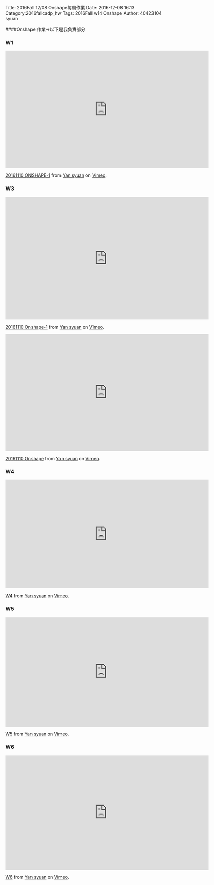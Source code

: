 Title: 2016Fall 12/08 Onshape每周作業
Date: 2016-12-08 16:13
Category:2016fallcadp_hw
Tags: 2016Fall w14 Onshape 
Author: 40423104 syuan

####Onshape 作業→以下是我負責部分
<!-- PELICAN_END_SUMMARY -->

### W1
<iframe src="https://player.vimeo.com/video/190893952" width="640" height="368" frameborder="0" webkitallowfullscreen mozallowfullscreen allowfullscreen></iframe>
<p><a href="https://vimeo.com/190893952">20161110 ONSHAPE-1</a> from <a href="https://vimeo.com/user44900188">Yan syuan</a> on <a href="https://vimeo.com">Vimeo</a>.</p>

###  W3
<iframe src="https://player.vimeo.com/video/190890782" width="640" height="385" frameborder="0" webkitallowfullscreen mozallowfullscreen allowfullscreen></iframe>
<p><a href="https://vimeo.com/190890782">20161110 Onshape-1</a> from <a href="https://vimeo.com/user44900188">Yan syuan</a> on <a href="https://vimeo.com">Vimeo</a>.</p>

<iframe src="https://player.vimeo.com/video/190891659" width="640" height="368" frameborder="0" webkitallowfullscreen mozallowfullscreen allowfullscreen></iframe>
<p><a href="https://vimeo.com/190891659">20161110 Onshape</a> from <a href="https://vimeo.com/user44900188">Yan syuan</a> on <a href="https://vimeo.com">Vimeo</a>.</p>

### W4
<iframe src="https://player.vimeo.com/video/194387967" width="640" height="341" frameborder="0" webkitallowfullscreen mozallowfullscreen allowfullscreen></iframe>
<p><a href="https://vimeo.com/194387967">W4</a> from <a href="https://vimeo.com/user44900188">Yan syuan</a> on <a href="https://vimeo.com">Vimeo</a>.</p>

### W5
<iframe src="https://player.vimeo.com/video/194788600" width="640" height="344" frameborder="0" webkitallowfullscreen mozallowfullscreen allowfullscreen></iframe>
<p><a href="https://vimeo.com/194788600">W5</a> from <a href="https://vimeo.com/user44900188">Yan syuan</a> on <a href="https://vimeo.com">Vimeo</a>.</p>

### W6
<iframe src="https://player.vimeo.com/video/194388063" width="640" height="360" frameborder="0" webkitallowfullscreen mozallowfullscreen allowfullscreen></iframe>
<p><a href="https://vimeo.com/194388063">W6</a> from <a href="https://vimeo.com/user44900188">Yan syuan</a> on <a href="https://vimeo.com">Vimeo</a>.</p>